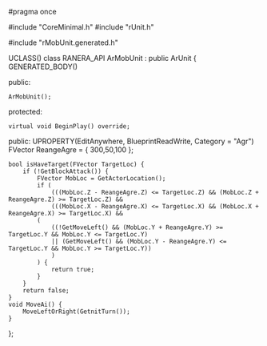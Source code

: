 #pragma once

#include "CoreMinimal.h"
#include "rUnit.h"

#include "rMobUnit.generated.h"

UCLASS()
class RANERA_API ArMobUnit : public ArUnit
{
	GENERATED_BODY()
	
public:	
 
	ArMobUnit();

protected:
 
	virtual void BeginPlay() override;

public:	
	UPROPERTY(EditAnywhere, BlueprintReadWrite, Category = "Agr") FVector ReangeAgre = { 300,50,100 };
	
	bool isHaveTarget(FVector TargetLoc) {
		if (!GetBlockAttack()) {
			FVector MobLoc = GetActorLocation();
			if (
				(((MobLoc.Z - ReangeAgre.Z) <= TargetLoc.Z) && (MobLoc.Z + ReangeAgre.Z) >= TargetLoc.Z) &&
				(((MobLoc.X - ReangeAgre.X) <= TargetLoc.X) && (MobLoc.X + ReangeAgre.X) >= TargetLoc.X) &&
			(
				((!GetMoveLeft() && (MobLoc.Y + ReangeAgre.Y) >= TargetLoc.Y && MobLoc.Y <= TargetLoc.Y)
				|| (GetMoveLeft() && (MobLoc.Y - ReangeAgre.Y) <= TargetLoc.Y && MobLoc.Y >= TargetLoc.Y))
				)
			) {
				return true;
			}
		}
		return false;
	}
	void MoveAi() {
		MoveLeftOrRight(GetnitTurn());
	}
};
